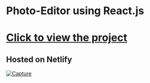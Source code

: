 # Photo-Editor using React.js
<h1><a href="https://angry-heyrovsky-50e332.netlify.app/">Click to view the project</a></h1>

## Hosted on Netlify 
<a href="https://angry-heyrovsky-50e332.netlify.app/">![Capture](https://user-images.githubusercontent.com/55646472/102017732-b79b7100-3d8e-11eb-93a4-7bc209701bcd.PNG)</a>







